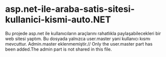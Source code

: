 # asp.net-ile-araba-satis-sitesi-kullanici-kismi-auto.NET
Bu projede asp.net ile kullanıcıların araçlarını rahatlıkla paylaşabilecekleri bir web sitesi yaptım. Bu dosyada yalnızca user.master yani kullanıcı kısmı mevcuttur. Admin.master eklenmemiştir.// Only the user.master part has been added.The admin part is not shared in this file.
